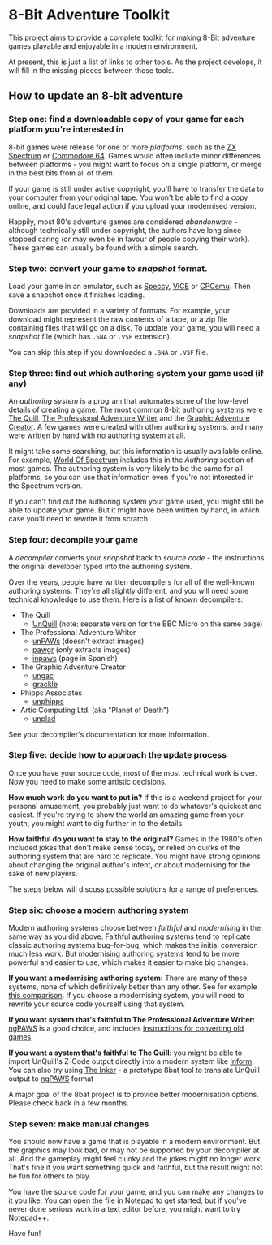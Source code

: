 # 8-Bit Adventure Toolkit

This project aims to provide a complete toolkit for making 8-Bit adventure games playable and enjoyable in a modern environment.

At present, this is just a list of links to other tools.  As the project develops, it will fill in the missing pieces between those tools.

## How to update an 8-bit adventure

### Step one: find a downloadable copy of your game for each platform you're interested in

8-bit games were release for one or more _platforms_, such as the [ZX Spectrum](http://worldofspectrum.org) or [Commodore 64](http://www.lemon64.com/).  Games would often include minor differences between platforms - you might want to focus on a single platform, or merge in the best bits from all of them.

If your game is still under active copyright, you'll have to transfer the data to your computer from your original tape.  You won't be able to find a copy online, and could face legal action if you upload your modernised version.

Happily, most 80's adventure games are considered _abandonware_ - although technically still under copyright, the authors have long since stopped caring (or may even be in favour of people copying their work).  These games can usually be found with a simple search.

### Step two: convert your game to _snapshot_ format.

Load your game in an emulator, such as [Speccy](https://fms.komkon.org/Speccy/), [VICE](http://vice-emu.sourceforge.net/) or [CPCemu](http://www.cpc-emu.org/).  Then save a snapshot once it finishes loading.

Downloads are provided in a variety of formats.  For example, your download might represent the raw contents of a tape, or a zip file containing files that will go on a disk.  To update your game, you will need a _snapshot_ file (which has `.SNA` or `.VSF` extension).

You can skip this step if you downloaded a `.SNA` or `.VSF` file.

### Step three: find out which authoring system your game used (if any)

An _authoring system_ is a program that automates some of the low-level details of creating a game.  The most common 8-bit authoring systems were [The Quill](http://8-bit.info/the-gilsoft-adventure-systems/), [The Professional Adventure Writer](http://8-bit.info/the-gilsoft-adventure-systems/) and the [Graphic Adventure Creator](https://spectrumcomputing.co.uk/index.php?cat=96&id=0006391).  A few games were created with other authoring systems, and many were written by hand with no authoring system at all.

It might take some searching, but this information is usually available online.  For example, [World Of Spectrum](http://www.worldofspectrum.org) includes this in the _Authoring_ section of most games.  The authoring system is very likely to be the same for all platforms, so you can use that information even if you're not interested in the Spectrum version.

If you can't find out the authoring system your game used, you might still be able to update your game.  But it might have been written by hand, in which case you'll need to rewrite it from scratch.

### Step four: decompile your game

A _decompiler_ converts your _snapshot_ back to _source code_ - the instructions the original developer typed into the authoring system.

Over the years, people have written decompilers for all of the well-known authoring systems.  They're all slightly different, and you will need some technical knowledge to use them.  Here is a list of known decompilers:

* The Quill
  * [UnQuill](http://www.seasip.info/Unix/UnQuill/) (note: separate version for the BBC Micro on the same page)
* The Professional Adventure Writer
  * [unPAWs](https://github.com/Utodev/unPAWs) (doesn't extract images)
  * [pawgr](https://www.ifarchive.org/indexes/if-archiveXprogrammingXquill.html) (_only_ extracts images)
  * [inpaws](http://inpaws.speccy.org/) (page in Spanish)
* The Graphic Adventure Creator
  * [ungac](https://www.ifarchive.org/indexes/if-archiveXprogrammingXgac.html)
  * [grackle](https://github.com/tautology0/grackle)
* Phipps Associates
  * [unphipps](http://www.seasip.info/Unix/UnQuill/)
* Artic Computing Ltd. (aka "Planet of Death")  
  * [unplad](http://www.seasip.info/Unix/UnQuill/)

See your decompiler's documentation for more information.

### Step five: decide how to approach the update process

Once you have your source code, most of the most technical work is over.  Now you need to make some artistic decisions.

**How much work do you want to put in?** If this is a weekend project for your personal amusement, you probably just want to do whatever's quickest and easiest.  If you're trying to show the world an amazing game from your youth, you might want to dig further in to the details.

**How faithful do you want to stay to the original?** Games in the 1980's often included jokes that don't make sense today, or relied on quirks of the authoring system that are hard to replicate.  You might have strong opinions about changing the original author's intent, or about modernising for the sake of new players.

The steps below will discuss possible solutions for a range of preferences.

### Step six: choose a modern authoring system

Modern authoring systems choose between _faithful_ and _modernising_ in the same way as you did above.  Faithful authoring systems tend to replicate classic authoring systems bug-for-bug, which makes the initial conversion much less work.  But modernising authoring systems tend to be more powerful and easier to use, which makes it easier to make big changes.

**If you want a modernising authoring system:** There are many of these systems, none of which definitively better than any other.  See for example [this comparison](http://brasslantern.org/writers/howto/chooselang.html).  If you choose a modernising system, you will need to rewrite your source code yourself using that system.

**If you want system that's faithful to The Professional Adventure Writer:** [ngPAWS](http://ngpaws.com/) is a good choice, and includes [instructions for converting old games](https://github.com/Utodev/ngPAWS/wiki/PAWS-to-nGPAWS-conversion)

**If you want a system that's faithful to The Quill:** you might be able to import UnQuill's Z-Code output directly into a modern system like [Inform](http://inform7.com/).  You can also try using [The Inker](https://github.com/8bat/the_inker) - a prototype 8bat tool to translate UnQuill output to [ngPAWS](http://ngpaws.com/) format


A major goal of the 8bat project is to provide better modernisation options.  Please check back in a few months.

### Step seven: make manual changes

You should now have a game that is playable in a modern environment.  But the graphics may look bad, or may not be supported by your decompiler at all.  And the gameplay might feel clunky and the jokes might no longer work.  That's fine if you want something quick and faithful, but the result might not be fun for others to play.

You have the source code for your game, and you can make any changes to it you like.  You can open the file in Notepad to get started, but if you've never done serious work in a text editor before, you might want to try [Notepad++](https://notepad-plus-plus.org/).

Have fun!
